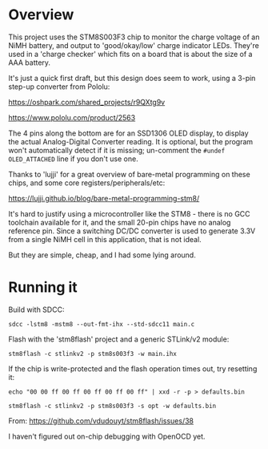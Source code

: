 # Overview

This project uses the STM8S003F3 chip to monitor the charge voltage of an NiMH battery, and output to 'good/okay/low' charge indicator LEDs. They're used in a 'charge checker' which fits on a board that is about the size of a AAA battery.

It's just a quick first draft, but this design does seem to work, using a 3-pin step-up converter from Pololu:

https://oshpark.com/shared_projects/r9QXtg9v

https://www.pololu.com/product/2563

The 4 pins along the bottom are for an SSD1306 OLED display, to display the actual Analog-Digital Converter reading. It is optional, but the program won't automatically detect if it is missing; un-comment the `#undef OLED_ATTACHED` line if you don't use one.

Thanks to 'lujji' for a great overview of bare-metal programming on these chips, and some core registers/peripherals/etc:

https://lujji.github.io/blog/bare-metal-programming-stm8/

It's hard to justify using a microcontroller like the STM8 - there is no GCC toolchain available for it, and the small 20-pin chips have no analog reference pin. Since a switching DC/DC converter is used to generate 3.3V from a single NiMH cell in this application, that is not ideal.

But they are simple, cheap, and I had some lying around.

# Running it

Build with SDCC:

`sdcc -lstm8 -mstm8 --out-fmt-ihx --std-sdcc11 main.c`

Flash with the 'stm8flash' project and a generic STLink/v2 module:

`stm8flash -c stlinkv2 -p stm8s003f3 -w main.ihx`

If the chip is write-protected and the flash operation times out, try resetting it:

`echo "00 00 ff 00 ff 00 ff 00 ff 00 ff" | xxd -r -p > defaults.bin`

`stm8flash -c stlinkv2 -p stm8s003f3 -s opt -w defaults.bin`

From: https://github.com/vdudouyt/stm8flash/issues/38

I haven't figured out on-chip debugging with OpenOCD yet.
